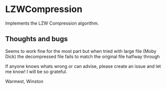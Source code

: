 # LZWCompression
Implements the LZW Compression algorithm. 

## Thoughts and bugs
Seems to work fine for the most part but when tried with large file (Moby Dick) the decompressed file fails to match the original file halfway through

If anyone knows whats wrong or can advise, please create an issue and let me know! I will be so grateful.

Warmest,
Winston
